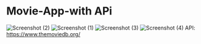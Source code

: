 # Movie-App-with APi
![Screenshot (2)](https://user-images.githubusercontent.com/112042894/194515749-97652c5e-bd2d-4547-9c67-dab996fdd257.png)
![Screenshot (1)](https://user-images.githubusercontent.com/112042894/194515746-37b86038-99ed-4611-b927-744b1a6cac94.png)
![Screenshot (3)](https://user-images.githubusercontent.com/112042894/194515753-4737b283-aa44-42c9-96bb-abb15c076e06.png)
![Screenshot (4)](https://user-images.githubusercontent.com/112042894/194515758-262bea2f-0a1a-42b7-93da-426c4641a769.png)
API: https://www.themoviedb.org/
